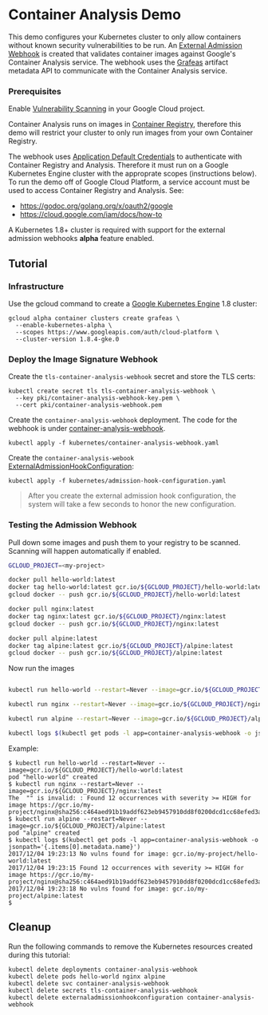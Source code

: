 # Container Analysis Demo

This demo configures your Kubernetes cluster to only allow containers without
known security vulnerabilities to be run. An [External Admission
Webhook](https://kubernetes.io/docs/admin/extensible-admission-controllers/#external-admission-webhooks)
is created that validates container images against Google's Container Analysis
service. The webhook uses the [Grafeas](https://grafeas.io/) artifact metadata
API to communicate with the Container Analysis service.

### Prerequisites
Enable [Vulnerability
Scanning](https://cloud.google.com/container-registry/docs/vulnerability-scanning)
in your Google Cloud project.

Container Analysis runs on images in [Container
Registry](https://cloud.google.com/container-registry/docs/), therefore this
demo will restrict your cluster to only run images from your own Container
Registry.

The webhook uses [Application Default
Credentials](https://developers.google.com/identity/protocols/application-default-credentials)
to authenticate with Container Registry and Analysis. Therefore it must run on a
Google Kubernetes Engine cluster with the approprate scopes (instructions
below). To run the demo off of Google Cloud Platform, a service account must be
used to access Container Registry and Analysis. See:
* https://godoc.org/golang.org/x/oauth2/google
* https://cloud.google.com/iam/docs/how-to

A Kubernetes 1.8+ cluster is required with support for the external admission
webhooks **alpha** feature enabled.

## Tutorial

### Infrastructure

Use the gcloud command to create a [Google Kubernetes
Engine](https://cloud.google.com/container-engine/) 1.8 cluster:

```
gcloud alpha container clusters create grafeas \
  --enable-kubernetes-alpha \
  --scopes https://www.googleapis.com/auth/cloud-platform \
  --cluster-version 1.8.4-gke.0
```

### Deploy the Image Signature Webhook

Create the `tls-container-analysis-webhook` secret and store the TLS certs:

```
kubectl create secret tls tls-container-analysis-webhook \
  --key pki/container-analysis-webhook-key.pem \
  --cert pki/container-analysis-webhook.pem
```

Create the `container-analysis-webhook` deployment. The code for the webhook is
under [container-analysis-webhook](container-analysis-webhook/).

```
kubectl apply -f kubernetes/container-analysis-webhook.yaml
```

Create the `container-analysis-webook`
[ExternalAdmissionHookConfiguration](https://kubernetes.io/docs/admin/extensible-admission-controllers/#how-are-external-admission-webhooks-triggered):

```
kubectl apply -f kubernetes/admission-hook-configuration.yaml
```

> After you create the external admission hook configuration, the system will take a few seconds to honor the new configuration.

### Testing the Admission Webhook

Pull down some images and push them to your registry to be scanned. Scanning
will happen automatically if enabled.

```bash
GCLOUD_PROJECT=<my-project>

docker pull hello-world:latest
docker tag hello-world:latest gcr.io/${GCLOUD_PROJECT}/hello-world:latest
gcloud docker -- push gcr.io/${GCLOUD_PROJECT}/hello-world:latest

docker pull nginx:latest
docker tag nginx:latest gcr.io/${GCLOUD_PROJECT}/nginx:latest
gcloud docker -- push gcr.io/${GCLOUD_PROJECT}/nginx:latest

docker pull alpine:latest
docker tag alpine:latest gcr.io/${GCLOUD_PROJECT}/alpine:latest
gcloud docker -- push gcr.io/${GCLOUD_PROJECT}/alpine:latest
```

Now run the images
```bash

kubectl run hello-world --restart=Never --image=gcr.io/${GCLOUD_PROJECT}/hello-world:latest

kubectl run nginx --restart=Never --image=gcr.io/${GCLOUD_PROJECT}/nginx:latest

kubectl run alpine --restart=Never --image=gcr.io/${GCLOUD_PROJECT}/alpine:latest

kubectl logs $(kubectl get pods -l app=container-analysis-webhook -o jsonpath='{.items[0].metadata.name}')
```
Example:
```console
$ kubectl run hello-world --restart=Never --image=gcr.io/${GCLOUD_PROJECT}/hello-world:latest
pod "hello-world" created
$ kubectl run nginx --restart=Never --image=gcr.io/${GCLOUD_PROJECT}/nginx:latest
The  "" is invalid: : Found 12 occurrences with severity >= HIGH for image https://gcr.io/my-project/nginx@sha256:c464aed91b19addf623eb9457910dd8f0200dcd1cc68efed3a55a667f9f1e0a7
$ kubectl run alpine --restart=Never --image=gcr.io/${GCLOUD_PROJECT}/alpine:latest
pod "alpine" created
$ kubectl logs $(kubectl get pods -l app=container-analysis-webhook -o jsonpath='{.items[0].metadata.name}')
2017/12/04 19:23:13 No vulns found for image: gcr.io/my-project/hello-world:latest
2017/12/04 19:23:15 Found 12 occurrences with severity >= HIGH for image https://gcr.io/my-project/nginx@sha256:c464aed91b19addf623eb9457910dd8f0200dcd1cc68efed3a55a667f9f1e0a7
2017/12/04 19:23:18 No vulns found for image: gcr.io/my-project/alpine:latest
$ 
```

## Cleanup

Run the following commands to remove the Kubernetes resources created during
this tutorial:

```
kubectl delete deployments container-analysis-webhook
kubectl delete pods hello-world nginx alpine
kubectl delete svc container-analysis-webhook
kubectl delete secrets tls-container-analysis-webhook
kubectl delete externaladmissionhookconfiguration container-analysis-webhook
```
